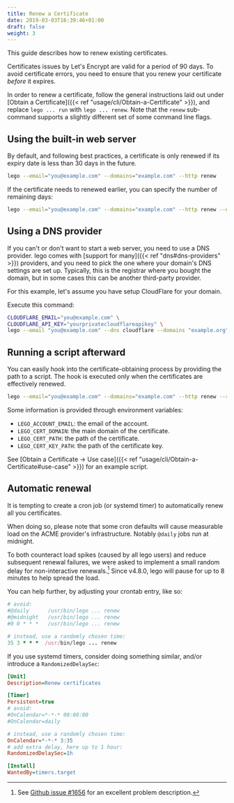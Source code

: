 ```yaml
---
title: Renew a Certificate
date: 2019-03-03T16:39:46+01:00
draft: false
weight: 3
---
```


This guide describes how to renew existing certificates.

<!--more-->

Certificates issues by Let's Encrypt are valid for a period of 90 days.
To avoid certificate errors, you need to ensure that you renew your certificate *before* it expires.

In order to renew a certificate, follow the general instructions laid out under [Obtain a Certificate]({{< ref "usage/cli/Obtain-a-Certificate" >}}), and replace `lego ... run` with `lego ... renew`.
Note that the `renew` sub-command supports a slightly different set of some command line flags.

## Using the built-in web server

By default, and following best practices, a certificate is only renewed if its expiry date is less than 30 days in the future.

```bash
lego --email="you@example.com" --domains="example.com" --http renew
```

If the certificate needs to renewed earlier, you can specify the number of remaining days:

```bash
lego --email="you@example.com" --domains="example.com" --http renew --days 45
```

## Using a DNS provider

If you can't or don't want to start a web server, you need to use a DNS provider.
lego comes with [support for many]({{< ref "dns#dns-providers" >}}) providers,
and you need to pick the one where your domain's DNS settings are set up.
Typically, this is the registrar where you bought the domain, but in some cases this can be another third-party provider.

For this example, let's assume you have setup CloudFlare for your domain.

Execute this command:

```bash
CLOUDFLARE_EMAIL="you@example.com" \
CLOUDFLARE_API_KEY="yourprivatecloudflareapikey" \
lego --email "you@example.com" --dns cloudflare --domains "example.org" renew
```

## Running a script afterward

You can easily hook into the certificate-obtaining process by providing the path to a script.
The hook is executed only when the certificates are effectively renewed.

```bash
lego --email="you@example.com" --domains="example.com" --http renew --renew-hook="./myscript.sh"
```

Some information is provided through environment variables:

- `LEGO_ACCOUNT_EMAIL`: the email of the account.
- `LEGO_CERT_DOMAIN`: the main domain of the certificate.
- `LEGO_CERT_PATH`: the path of the certificate.
- `LEGO_CERT_KEY_PATH`: the path of the certificate key.

See [Obtain a Certificate → Use case]({{< ref "usage/cli/Obtain-a-Certificate#use-case" >}}) for an example script.

## Automatic renewal

It is tempting to create a cron job (or systemd timer) to automatically renew all you certificates.

When doing so, please note that some cron defaults will cause measurable load on the ACME provider's infrastructure.
Notably `@daily` jobs run at midnight.

To both counteract load spikes (caused by all lego users) and reduce subsequent renewal failures, we were asked to implement a small random delay for non-interactive renewals.[^loadspikes]
Since v4.8.0, lego will pause for up to 8 minutes to help spread the load.

You can help further, by adjusting your crontab entry, like so:

```ruby
# avoid:
#@daily      /usr/bin/lego ... renew
#@midnight   /usr/bin/lego ... renew
#0 0 * * *   /usr/bin/lego ... renew

# instead, use a randomly chosen time:
35 3 * * *  /usr/bin/lego ... renew
```

If you use systemd timers, consider doing something similar, and/or introduce a `RandomizedDelaySec`:

```ini
[Unit]
Description=Renew certificates

[Timer]
Persistent=true
# avoid:
#OnCalendar=*-*-* 00:00:00
#OnCalendar=daily

# instead, use a randomly chosen time:
OnCalendar=*-*-* 3:35
# add extra delay, here up to 1 hour:
RandomizedDelaySec=1h

[Install]
WantedBy=timers.target
```

[^loadspikes]: See [Github issue #1656](https://github.com/reinismu/lego/issues/1656) for an excellent problem description.
